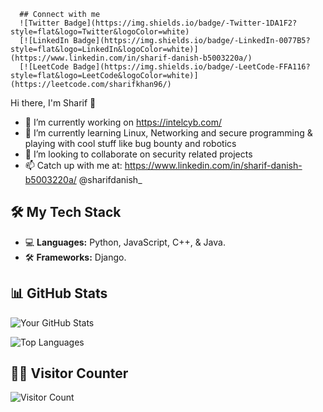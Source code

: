       ## Connect with me
      ![Twitter Badge](https://img.shields.io/badge/-Twitter-1DA1F2?style=flat&logo=Twitter&logoColor=white)
      [![LinkedIn Badge](https://img.shields.io/badge/-LinkedIn-0077B5?style=flat&logo=LinkedIn&logoColor=white)](https://www.linkedin.com/in/sharif-danish-b5003220a/)
      [![LeetCode Badge](https://img.shields.io/badge/-LeetCode-FFA116?style=flat&logo=LeetCode&logoColor=white)](https://leetcode.com/sharifkhan96/)




Hi there, I'm Sharif 👋

- 🔭 I’m currently working on https://intelcyb.com/
- 🌱 I’m currently learning Linux, Networking and secure programming & playing with cool stuff like bug bounty and robotics
- 👯 I’m looking to collaborate on security related projects
- 📫 Catch up with me at: https://www.linkedin.com/in/sharif-danish-b5003220a/  @sharifdanish_

## 🛠️ My Tech Stack

- 💻 **Languages:** Python, JavaScript, C++, & Java.
- 🛠️ **Frameworks:** Django.

## 📊 GitHub Stats

![Your GitHub Stats](https://github-readme-stats.vercel.app/api?username=yourusername&show_icons=true&theme=radical)

![Top Languages](https://github-readme-stats.vercel.app/api/top-langs/?username=yourusername&layout=compact&theme=radical)

## 🧑‍💻 Visitor Counter

![Visitor Count](https://komarev.com/ghpvc/?username=yourusername&color=brightgreen)
